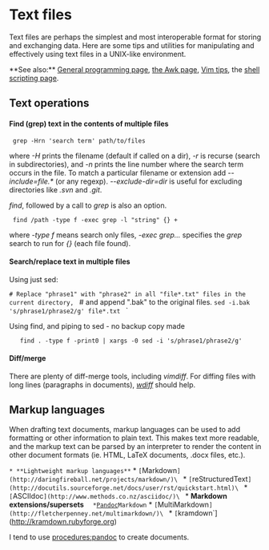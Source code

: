 # Text files

Text files are perhaps the simplest and most interoperable format for
storing and exchanging data. Here are some tips and utilities for
manipulating and effectively using text files in a UNIX-like
environment.

 **See also:\*\* [General programming
        page](programming), [the Awk page](awk),
        [Vim tips](vimtips), the [shell scripting
        page](shellscripts).

## Text operations

#### Find (grep) text in the contents of multiple files

` grep -Hrn 'search term' path/to/files`

where *-H* prints the filename (default if called on a dir), *-r* is
recurse (search in subdirectories), and *-n* prints the line number
where the search term occurs in the file. To match a particular filename
or extension add *--include=file.\** (or any regexp).
*--exclude-dir=dir* is useful for excluding directories like *.svn* and
*.git*.

*find*, followed by a call to *grep* is also an option.

` find /path -type f -exec grep -l "string" {} +`

where *-type f* means search only files, *-exec grep...* specifies the
*grep* search to run for *{}* (each file found).

#### Search/replace text in multiple files

Using just sed:

` # Replace "phrase1" with "phrase2" in all "file*.txt" files in the current directory, 
` # and append ".bak" to the original files.
` sed -i.bak 's/phrase1/phrase2/g' file*.txt 
` `

Using find, and piping to sed - no backup copy made

`   find . -type f -print0 | xargs -0 sed -i 's/phrase1/phrase2/g'`

#### Diff/merge

There are plenty of diff-merge tools, including *vimdiff*. For diffing
files with long lines (paragraphs in documents),
[*wdiff*](http://www.gnu.org/software/wdiff/) should help.

## Markup languages

When drafting text documents, markup languages can be used to add
formatting or other information to plain text. This makes text more
readable, and the markup text can be parsed by an interpreter to render
the content in other document formats (ie. HTML, LaTeX documents, .docx
files, etc.).

` * **Lightweight markup languages**
`   * `[`Markdown`](http://daringfireball.net/projects/markdown/)\
`   * `[`reStructuredText`](http://docutils.sourceforge.net/docs/user/rst/quickstart.html)\
`   * `[`ASCIIdoc`](http://www.methods.co.nz/asciidoc/)\
` * **Markdown extensions/supersets**
`   * `[`Pandoc`](http://johnmacfarlane.net/pandoc/)` Markdown
`   * `[`MultiMarkdown`](http://fletcherpenney.net/multimarkdown/)\
`   * `[`kramdown`](http://kramdown.rubyforge.org)

I tend to use <procedures:pandoc> to create documents.
